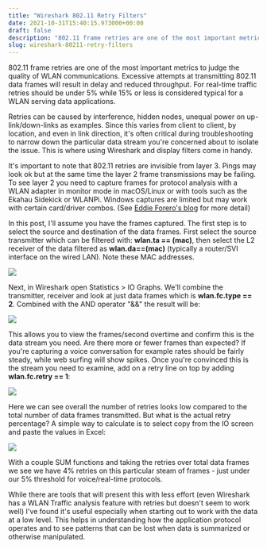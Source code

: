 ```yaml
---
title: "Wireshark 802.11 Retry Filters"
date: 2021-10-31T15:40:15.973000+00:00
draft: false
description: "802.11 frame retries are one of the most important metrics to judge the quality of WLAN communications. Excessive attempts at transmitting 802.11 data frames will result in delay and reduced throughput. For real-time traffic retries should be under 5..."
slug: wireshark-80211-retry-filters
---
```


802.11 frame retries are one of the most important metrics to judge the quality of WLAN communications. Excessive attempts at transmitting 802.11 data frames will result in delay and reduced throughput. For real-time traffic retries should be under 5% while 15% or less is considered typical for a WLAN serving data applications.

Retries can be caused by interference, hidden nodes, unequal power on up-link/down-links as examples. Since this varies from client to client, by location, and even in link direction, it's often critical during troubleshooting to narrow down the particular data stream you're concerned about to isolate the issue. This is where using Wireshark and display filters come in handy.

It's important to note that 802.11 retries are invisible from layer 3. Pings may look ok but at the same time the layer 2 frame transmissions may be failing. To see layer 2 you need to capture frames for protocol analysis with a WLAN adapter in monitor mode in macOS/Linux or with tools such as the Ekahau Sidekick or WLANPi. Windows captures are limited but may work with certain card/driver combos. (See [Eddie Forero's blog](https://badfi.com/blog/2019/9/3/ep-002-pcapn-w-eddie-wireless-packet-capture-on-the-windows) for more detail)

In this post, I'll assume you have the frames captured. The first step is to select the source and destination of the data frames. First select the source transmitter which can be filtered with: **wlan.ta == (mac)**, then select the L2 receiver of the data filtered as **wlan.da==(mac)** (typically a router/SVI interface on the wired LAN). Note these MAC addresses.

![](https://interframe.space/wp-content/uploads/2021/04/simple-flow-ta-da-macs.png)

Next, in Wireshark open Statistics > IO Graphs. We'll combine the transmitter, receiver and look at just data frames which is **wlan.fc.type == 2**. Combined with the AND operator "&&" the result will be:

![](https://interframe.space/wp-content/uploads/2021/04/io_data_frames.png)

This allows you to view the frames/second overtime and confirm this is the data stream you need. Are there more or fewer frames than expected? If you're capturing a voice conversation for example rates should be fairly steady, while web surfing will show spikes. Once you're convinced this is the stream you need to examine, add on a retry line on top by adding **wlan.fc.retry == 1**:

![](https://interframe.space/wp-content/uploads/2021/04/io_data_plus_retry_frames.png)

Here we can see overall the number of retries looks low compared to the total number of data frames transmitted. But what is the actual retry percentage? A simple way to calculate is to select copy from the IO screen and paste the values in Excel:

![](https://interframe.space/wp-content/uploads/2021/04/excel_calc_2.png)

With a couple SUM functions and taking the retries over total data frames we see we have 4% retries on this particular steam of frames - just under our 5% threshold for voice/real-time protocols.

While there are tools that will present this with less effort (even Wireshark has a WLAN Traffic analysis feature with retries but doesn't seem to work well) I've found it's useful especially when starting out to work with the data at a low level. This helps in understanding how the application protocol operates and to see patterns that can be lost when data is summarized or otherwise manipulated.
